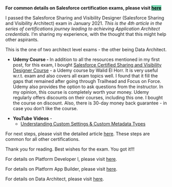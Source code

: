 <!-- wp:paragraph -->
<p><strong>For common details on Salesforce certification exams, please visit <a rel="noreferrer noopener" href="https://lifeis2golearn.com/salesforce-certification-exams/" target="_blank"><mark style="background-color:#7bdcb5" class="has-inline-color">here</mark></a></strong></p>
<!-- /wp:paragraph -->

<!-- wp:paragraph -->
<p>I passed the Salesforce Sharing and Visibility Designer (Salesforce Sharing and Visibility Architect) exam in January 2021. <em>This is the 4th article in the series of certifications journey leading to achieving Application Architect credentials.</em> I’m sharing my experience, with the thought that this might help other aspirants.</p>
<!-- /wp:paragraph -->

<!-- wp:paragraph -->
<p>This is the one of two architect level exams - the other being Data Architect.</p>
<!-- /wp:paragraph -->

<!-- wp:list -->
<ul><li><strong>Udemy Course - </strong>In addition to all the resources mentioned in my first post, for this exam, I bought <a rel="noreferrer noopener" href="https://www.udemy.com/course/salesforce-certified-sharing-and-visibility-designer-course/" target="_blank">Salesforce Certified Sharing and Visibility Designer Course</a> - a Udemy course by Walid El Horr. It is very useful w.r.t. exam and also covers all exam topics well. I found that it fill the gaps that remained after going through Trailhead and Focus on Force. Udemy also provides the option to ask questions from the instructor. In my opinion, this course is completely worth your money. Udemy regularly offers discounts on their courses, including this one. I bought the course on discount. Also, there is 30-day money back guarantee - in case you don’t like the course.</li></ul>
<!-- /wp:list -->

<!-- wp:list -->
<ul><li><strong>YouTube</strong> <strong>Videos</strong> - <ul><li><a rel="noreferrer noopener" href="https://youtu.be/zxQu0Ozo4G0" target="_blank">Understanding Custom Settings &amp; Custom Metadata Types</a></li></ul></li></ul>
<!-- /wp:list -->

<!-- wp:paragraph -->
<p>For next steps, please visit the detailed article <a rel="noreferrer noopener" href="https://lifeis2golearn.com/salesforce-certification-exams" target="_blank">here</a>. These steps are common for all other certifications.</p>
<!-- /wp:paragraph -->

<!-- wp:paragraph -->
<p>Thank you for reading. Best wishes for the exam. You got it!!!</p>
<!-- /wp:paragraph -->

<!-- wp:paragraph -->
<p>For details on Platform Developer I, please visit <a rel="noreferrer noopener" href="https://lifeis2golearn.com/salesforce-platform-developer-i-certification-exam/" target="_blank">here</a>.</p>
<!-- /wp:paragraph -->

<!-- wp:paragraph -->
<p>For details on Platform App Builder, please visit <a rel="noreferrer noopener" href="https://lifeis2golearn.com/salesforce-platform-app-builder/" target="_blank">here</a>.</p>
<!-- /wp:paragraph -->

<!-- wp:paragraph -->
<p>For details on Data Architect, please visit <a href="https://lifeis2golearn.com/my-learning-journey-salesforce-data-architect-certification-exam/" target="_blank" rel="noreferrer noopener">here</a>.</p>
<!-- /wp:paragraph -->

<!-- wp:paragraph -->
<p></p>
<!-- /wp:paragraph -->
